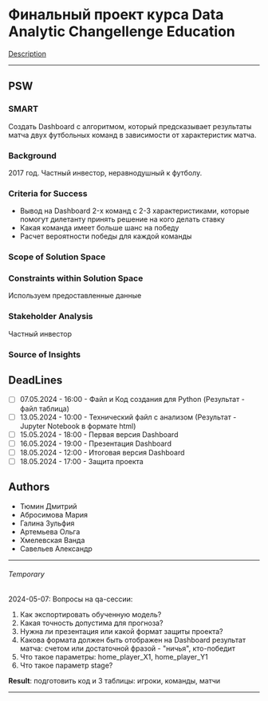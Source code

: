 # Финальный проект курса Data Analytic Changellenge Education 

[Description](https://docs.google.com/document/d/1CmMa3FejgLmPo8V8Q-R8sdEVa1FoyyMi/edit)

---
## PSW
### SMART
Создать Dashboard с алгоритмом, который предсказывает результаты матча двух футбольных команд в зависимости от характеристик матча.

### Background
2017 год. Частный инвестор, неравнодушный к футболу.

### Criteria for Success
- Вывод на Dashboard 2-х команд с 2-3 характеристиками, которые помогут дилетанту принять решение на кого делать ставку
- Какая команда имеет больше шанс на победу
- Расчет вероятности победы для каждой команды

### Scope of Solution Space

### Constraints within Solution Space
Используем предоставленные данные

### Stakeholder Analysis
Частный инвестор

### Source of Insights

## DeadLines
- [ ] 07.05.2024 - 16:00 - Файл и Код создания для Python (Результат - файл таблица)
- [ ] 13.05.2024 - 10:00 - Технический файл с анализом (Результат - Jupyter Notebook в формате html)
- [ ] 15.05.2024 - 18:00 - Первая версия Dashboard
- [ ] 16.05.2024 - 19:00 - Презентация Dashboard
- [ ] 18.05.2024 - 12:00 - Итоговая версия Dashboard
- [ ] 18.05.2024 - 17:00 - Защита проекта

## Authors
- Тюмин Дмитрий
- Абросимова Мария
- Галина Зульфия
- Артемьева Ольга
- Хмелевская Ванда
- Савельев Александр

---
###### Temporary

2024-05-07:
Вопросы на qa-сессии:
1. Как экспортировать обученную модель?
2. Какая точность допустима для прогноза?
3. Нужна ли презентация или какой формат защиты проекта?
4. Какова формата должен быть отображен на Dashboard результат матча: счетом или достаточной фразой - "ничья", кто-победит
5. Что такое параметры: home_player_X1, home_player_Y1
6. Что такое параметр stage?

**Result**: подготовить код и 3 таблицы: игроки, команды, матчи

---
